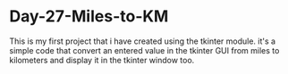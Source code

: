 # Day-27-Miles-to-KM
This is my first project that i have created using the tkinter module.
it's a simple code that convert an entered value in the tkinter GUI from miles to kilometers and display it in the tkinter window too.
